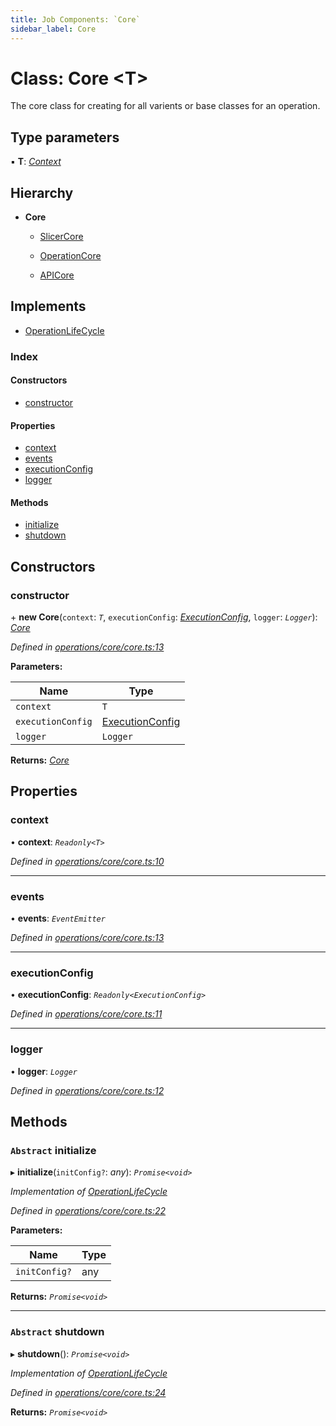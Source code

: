 ```yaml
---
title: Job Components: `Core`
sidebar_label: Core
---
```


# Class: Core <**T**>

The core class for creating for all varients or base classes for an operation.

## Type parameters

▪ **T**: *[Context](../interfaces/context.md)*

## Hierarchy

* **Core**

  * [SlicerCore](slicercore.md)

  * [OperationCore](operationcore.md)

  * [APICore](apicore.md)

## Implements

* [OperationLifeCycle](../interfaces/operationlifecycle.md)

### Index

#### Constructors

* [constructor](core.md#constructor)

#### Properties

* [context](core.md#context)
* [events](core.md#events)
* [executionConfig](core.md#executionconfig)
* [logger](core.md#logger)

#### Methods

* [initialize](core.md#abstract-initialize)
* [shutdown](core.md#abstract-shutdown)

## Constructors

###  constructor

\+ **new Core**(`context`: *`T`*, `executionConfig`: *[ExecutionConfig](../interfaces/executionconfig.md)*, `logger`: *`Logger`*): *[Core](core.md)*

*Defined in [operations/core/core.ts:13](https://github.com/terascope/teraslice/blob/9dc0f8b8/packages/job-components/src/operations/core/core.ts#L13)*

**Parameters:**

Name | Type |
------ | ------ |
`context` | `T` |
`executionConfig` | [ExecutionConfig](../interfaces/executionconfig.md) |
`logger` | `Logger` |

**Returns:** *[Core](core.md)*

## Properties

###  context

• **context**: *`Readonly<T>`*

*Defined in [operations/core/core.ts:10](https://github.com/terascope/teraslice/blob/9dc0f8b8/packages/job-components/src/operations/core/core.ts#L10)*

___

###  events

• **events**: *`EventEmitter`*

*Defined in [operations/core/core.ts:13](https://github.com/terascope/teraslice/blob/9dc0f8b8/packages/job-components/src/operations/core/core.ts#L13)*

___

###  executionConfig

• **executionConfig**: *`Readonly<ExecutionConfig>`*

*Defined in [operations/core/core.ts:11](https://github.com/terascope/teraslice/blob/9dc0f8b8/packages/job-components/src/operations/core/core.ts#L11)*

___

###  logger

• **logger**: *`Logger`*

*Defined in [operations/core/core.ts:12](https://github.com/terascope/teraslice/blob/9dc0f8b8/packages/job-components/src/operations/core/core.ts#L12)*

## Methods

### `Abstract` initialize

▸ **initialize**(`initConfig?`: *any*): *`Promise<void>`*

*Implementation of [OperationLifeCycle](../interfaces/operationlifecycle.md)*

*Defined in [operations/core/core.ts:22](https://github.com/terascope/teraslice/blob/9dc0f8b8/packages/job-components/src/operations/core/core.ts#L22)*

**Parameters:**

Name | Type |
------ | ------ |
`initConfig?` | any |

**Returns:** *`Promise<void>`*

___

### `Abstract` shutdown

▸ **shutdown**(): *`Promise<void>`*

*Implementation of [OperationLifeCycle](../interfaces/operationlifecycle.md)*

*Defined in [operations/core/core.ts:24](https://github.com/terascope/teraslice/blob/9dc0f8b8/packages/job-components/src/operations/core/core.ts#L24)*

**Returns:** *`Promise<void>`*

